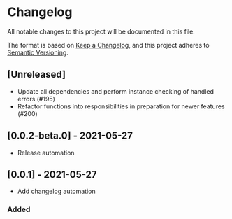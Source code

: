 # Changelog

All notable changes to this project will be documented in this file.

The format is based on [Keep a Changelog](https://keepachangelog.com/en/1.0.0/),
and this project adheres to [Semantic Versioning](https://semver.org/spec/v2.0.0.html).

## [Unreleased]

* Update all dependencies and perform instance checking of handled errors (#195)
* Refactor functions into responsibilities in preparation for newer features (#200)

## [0.0.2-beta.0] - 2021-05-27

* Release automation

## [0.0.1] - 2021-05-27

* Add changelog automation

### Added

